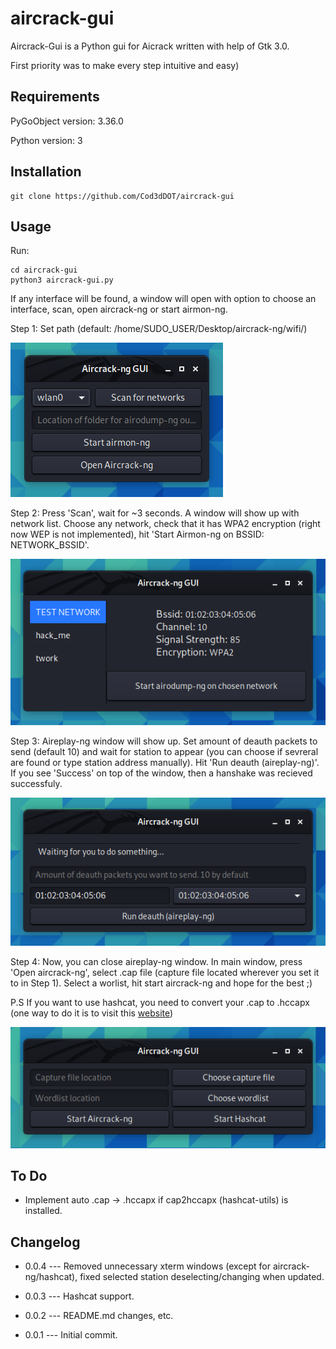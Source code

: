 # aircrack-gui

Aircrack-Gui is a Python gui for Aicrack written with help of Gtk 3.0.

First priority was to make every step intuitive and easy)

## Requirements

PyGoObject version: 3.36.0

Python version: 3

## Installation

```
git clone https://github.com/Cod3dDOT/aircrack-gui
```

## Usage 

Run:

```
cd aircrack-gui
python3 aircrack-gui.py
```
If any interface will be found, a window will open with option to choose an interface, scan, open aircrack-ng or start airmon-ng.

Step 1: Set path (default: /home/SUDO_USER/Desktop/aircrack-ng/wifi/)

![main window](/demo/main_window.png)

Step 2: Press 'Scan', wait for ~3 seconds. A window will show up with network list. Choose any network, check that it has WPA2 encryption (right now WEP is not implemented), hit 'Start Airmon-ng on BSSID: NETWORK_BSSID'.

![scanning window](/demo/scanning_window.png)

Step 3: Aireplay-ng window will show up. Set amount of deauth packets to send (default 10) and wait for station to appear (you can choose if sevreral are found or type station address manually). Hit 'Run deauth (aireplay-ng)'. If you see 'Success' on top of the window, then a hanshake was recieved successfuly.

![aireplay-ng window](/demo/aireplay-ng_window.png)

Step 4: Now, you can close aireplay-ng window. In main window, press 'Open aircrack-ng', select .cap file (capture file located wherever you set it to in Step 1). Select a worlist, hit start aircrack-ng and hope for the best ;) 

P.S If you want to use hashcat, you need to convert your .cap to .hccapx (one way to do it is to visit this [website](https://hashcat.net/cap2hccapx/))

![aireplay-ng window](/demo/aircrack-ng_window.png)

## To Do
- Implement auto .cap -> .hccapx if cap2hccapx (hashcat-utils) is installed.

## Changelog
- 0.0.4 --- Removed unnecessary xterm windows (except for aircrack-ng/hashcat), fixed selected station deselecting/changing when updated.

- 0.0.3 --- Hashcat support.

- 0.0.2 --- README.md changes, etc.

- 0.0.1 --- Initial commit.